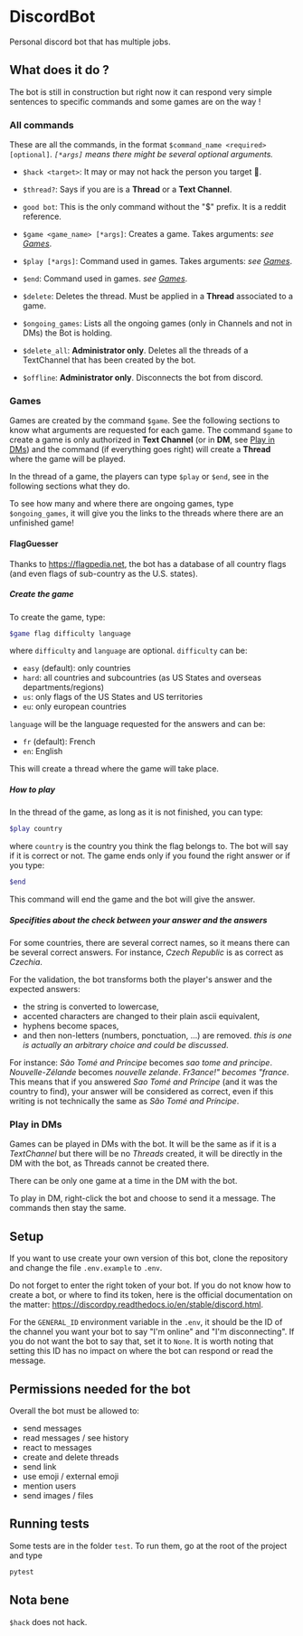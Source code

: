 # DiscordBot

Personal discord bot that has multiple jobs.

## What does it do ?

The bot is still in construction but right now it can respond very simple sentences to specific commands and some games are on the way !

### All commands

These are all the commands, in the format `$command_name <required> [optional]`. *`[*args]` means there might be several optional arguments.*

- `$hack <target>`: It may or may not hack the person you target :eyes:.
- `$thread?`: Says if you are is a **Thread** or a **Text Channel**.
- `good bot`: This is the only command without the "$" prefix. It is a reddit reference.

- `$game <game_name> [*args]`: Creates a game. Takes arguments: *see [Games](#games)*.
- `$play [*args]`: Command used in games. Takes arguments: *see [Games](#games)*.
- `$end`: Command used in games. *see [Games](#games)*.
- `$delete`: Deletes the thread. Must be applied in a **Thread** associated to a game.
- `$ongoing_games`: Lists all the ongoing games (only in Channels and not in DMs) the Bot is holding.

- `$delete_all`: **Administrator only**. Deletes all the threads of a TextChannel that has been created by the bot.
- `$offline`: **Administrator only**. Disconnects the bot from discord.

### Games

Games are created by the command `$game`. See the following sections to know what arguments are requested for each game.
The command `$game` to create a game is only authorized in **Text Channel** (or in **DM**, see [Play in DMs](#play-in-dms)) and the command (if everything goes right) will create a **Thread** where the game will be played.

In the thread of a game, the players can type `$play` or `$end`, see in the following sections what they do.

To see how many and where there are ongoing games, type `$ongoing_games`, it will give you the links to the threads where there are an unfinished game!

#### FlagGuesser

Thanks to <https://flagpedia.net>, the bot has a database of all country flags (and even flags of sub-country as the U.S. states).

##### Create the game

To create the game, type:

```sh
$game flag difficulty language
```

where `difficulty` and `language` are optional.
`difficulty` can be:

- `easy` (default): only countries
- `hard`: all countries and subcountries (as US States and overseas departments/regions)
- `us`: only flags of the US States and US territories
- `eu`: only european countries

`language` will be the language requested for the answers and can be:

- `fr` (default): French
- `en`: English

This will create a thread where the game will take place.

##### How to play

In the thread of the game, as long as it is not finished, you can type:

```sh
$play country
```

where `country` is the country you think the flag belongs to.
The bot will say if it is correct or not.
The game ends only if you found the right answer or if you type:

```sh
$end
```

This command will end the game and the bot will give the answer.

##### Specifities about the check between your answer and the answers

For some countries, there are several correct names, so it means there can be several correct answers. For instance, *Czech Republic* is as correct as *Czechia*.

For the validation, the bot transforms both the player's answer and the expected answers:

- the string is converted to lowercase,
- accented characters are changed to their plain ascii equivalent,
- hyphens become spaces,
- and then non-letters (numbers, ponctuation, ...) are removed. *this is one is actually an arbitrary choice and could be discussed*.

For instance: *São Tomé and Príncipe* becomes *sao tome and principe*. *Nouvelle-Zélande* becomes *nouvelle zelande*. *Fr3ance!" becomes "france*.
This means that if you answered *Sao Tomé and Principe* (and it was the country to find), your answer will be considered as correct, even if this writing is not technically the same as *São Tomé and Príncipe*.

### Play in DMs

Games can be played in DMs with the bot. It will be the same as if it is a *TextChannel* but there will be no *Threads* created, it will be directly in the DM with the bot, as Threads cannot be created there.

There can be only one game at a time in the DM with the bot.

To play in DM, right-click the bot and choose to send it a message. The commands then stay the same.

## Setup

If you want to use create your own version of this bot, clone the repository and change the file `.env.example` to `.env`.

Do not forget to enter the right token of your bot.
If you do not know how to create a bot, or where to find its token, here is the official documentation on the matter: <https://discordpy.readthedocs.io/en/stable/discord.html>.

For the `GENERAL_ID` environment variable in the `.env`, it should be the ID of the channel you want your bot to say "I'm online" and "I'm disconnecting". If you do not want the bot to say that, set it to `None`. It is worth noting that setting this ID has no impact on where the bot can respond or read the message.

## Permissions needed for the bot

Overall the bot must be allowed to:

- send messages
- read messages / see history
- react to messages
- create and delete threads
- send link
- use emoji / external emoji
- mention users
- send images / files

## Running tests

Some tests are in the folder `test`.
To run them, go at the root of the project and type

```sh
pytest
```

## Nota bene

`$hack` does not hack.
